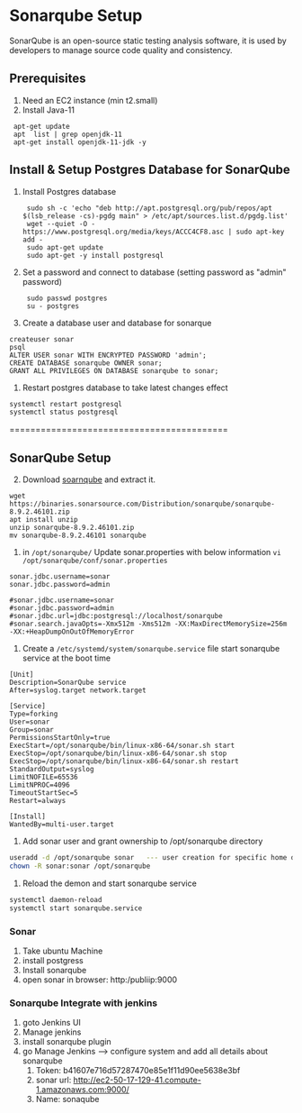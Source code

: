 # Sonarqube Setup

SonarQube is an open-source static testing analysis software, it is used by developers to manage source code quality and consistency.
## Prerequisites
1. Need an EC2 instance (min t2.small)
2. Install Java-11
  ```
   apt-get update   
   apt  list | grep openjdk-11  
   apt-get install openjdk-11-jdk -y   
  ```

## Install & Setup Postgres Database for SonarQube
1. Install Postgres database   
   ```
    sudo sh -c 'echo "deb http://apt.postgresql.org/pub/repos/apt $(lsb_release -cs)-pgdg main" > /etc/apt/sources.list.d/pgdg.list'  
    wget --quiet -O - https://www.postgresql.org/media/keys/ACCC4CF8.asc | sudo apt-key add -
    sudo apt-get update
    sudo apt-get -y install postgresql 
   ```

1. Set a password and connect to database (setting password as "admin" password)
   ```
    sudo passwd postgres
    su - postgres
   ```

1. Create a database user and database for sonarque 
  ```
  createuser sonar  
  psql
  ALTER USER sonar WITH ENCRYPTED PASSWORD 'admin';
  CREATE DATABASE sonarqube OWNER sonar;
  GRANT ALL PRIVILEGES ON DATABASE sonarqube to sonar;
  ``` 

1. Restart postgres database to take latest changes effect 
  ```sh 
  systemctl restart postgresql 
  systemctl status postgresql
  ```

  ==========================================

 ## SonarQube Setup

2. Download [soarnqube](https://www.sonarqube.org/downloads/) and extract it.   
  ```
  wget https://binaries.sonarsource.com/Distribution/sonarqube/sonarqube-8.9.2.46101.zip
  apt install unzip
  unzip sonarqube-8.9.2.46101.zip
  mv sonarqube-8.9.2.46101 sonarqube
  ```

1. in `/opt/sonarqube/` Update sonar.properties with below information `vi /opt/sonarqube/conf/sonar.properties` 
  ```
  sonar.jdbc.username=sonar
  sonar.jdbc.password=admin 

  #sonar.jdbc.username=sonar
  #sonar.jdbc.password=admin
  #sonar.jdbc.url=jdbc:postgresql://localhost/sonarqube
  #sonar.search.javaOpts=-Xmx512m -Xms512m -XX:MaxDirectMemorySize=256m -XX:+HeapDumpOnOutOfMemoryError
  ``` 

1. Create a `/etc/systemd/system/sonarqube.service` file start sonarqube service at the boot time 
  ```
  [Unit]
  Description=SonarQube service
  After=syslog.target network.target

  [Service]
  Type=forking
  User=sonar
  Group=sonar
  PermissionsStartOnly=true
  ExecStart=/opt/sonarqube/bin/linux-x86-64/sonar.sh start 
  ExecStop=/opt/sonarqube/bin/linux-x86-64/sonar.sh stop
  ExecStop=/opt/sonarqube/bin/linux-x86-64/sonar.sh restart
  StandardOutput=syslog
  LimitNOFILE=65536
  LimitNPROC=4096
  TimeoutStartSec=5
  Restart=always

  [Install]
  WantedBy=multi-user.target
  ```

1. Add sonar user and grant ownership to /opt/sonarqube directory 
  ```sh 
  useradd -d /opt/sonarqube sonar   --- user creation for specific home direct 
  chown -R sonar:sonar /opt/sonarqube 
  ```

1. Reload the demon and start sonarqube service 
  ```sh 
  systemctl daemon-reload 
  systemctl start sonarqube.service 
  ```


### Sonar 
  1. Take ubuntu Machine
  2. install postgress
  3. Install sonarqube 
  4. open sonar in browser: http:/publiip:9000 

### Sonarqube Integrate with jenkins 
  1. goto Jenkins UI 
  2. Manage jenkins 
  3. install sonarqube plugin
  4. go Manage Jenkins --> configure system and add all details about sonarqube 
      1. Token: b41607e716d57287470e85e1f11d90ee5638e3bf  
      2. sonar url: http://ec2-50-17-129-41.compute-1.amazonaws.com:9000/ 
      3. Name: sonaqube 
